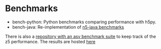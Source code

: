 # Benchmarks

- bench-python: Python benchmarks comparing performance with h5py.
- bench-java: Re-implementation of [n5-java benchmarks](https://github.com/saalfeldlab/n5/blob/master/src/test/java/org/janelia/saalfeldlab/n5/N5Benchmark.java)

There is also a [repository with an asv benchmark suite](https://github.com/constantinpape/z5py-benchmarks) to keep track of the z5 performance.
The results are hosted [here](https://constantinpape.github.io/z5py-benchmarks/)
